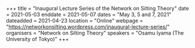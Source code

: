 +++
title = "Inaugural Lecture Series of the Network on Silting Theory"
date = 2021-05-03
enddate = 2021-05-07
dates = "May 3, 5 and 7, 2021"
dateadded = 2021-04-23
location = "Online"
webpage = "https://networkonsilting.wordpress.com/inaugural-lecture-series/"
organisers = "Network on Silting Theory"
speakers = "Osamu Iyama (The University of Tokyo)"
+++
